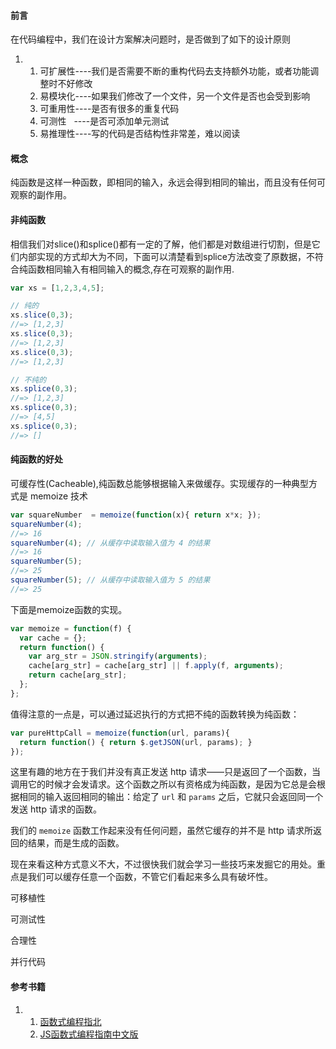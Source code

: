 #### 前言

在代码编程中，我们在设计方案解决问题时，是否做到了如下的设计原则

1.  1.  可扩展性----我们是否需要不断的重构代码去支持额外功能，或者功能调整时不好修改
    1.  易模块化----如果我们修改了一个文件，另一个文件是否也会受到影响
    1.  可重用性----是否有很多的重复代码
    1.  可测性   ----是否可添加单元测试
    1.  易推理性----写的代码是否结构性非常差，难以阅读

#### 概念

纯函数是这样一种函数，即相同的输入，永远会得到相同的输出，而且没有任何可观察的副作用。

#### 非纯函数

相信我们对slice()和splice()都有一定的了解，他们都是对数组进行切割，但是它们内部实现的方式却大为不同，下面可以清楚看到splice方法改变了原数据，不符合纯函数相同输入有相同输入的概念,存在可观察的副作用.

```js
var xs = [1,2,3,4,5];

// 纯的
xs.slice(0,3);
//=> [1,2,3]
xs.slice(0,3);
//=> [1,2,3]
xs.slice(0,3);
//=> [1,2,3]

// 不纯的
xs.splice(0,3);
//=> [1,2,3]
xs.splice(0,3);
//=> [4,5]
xs.splice(0,3);
//=> []
```

#### 纯函数的好处

可缓存性(Cacheable),纯函数总能够根据输入来做缓存。实现缓存的一种典型方式是 memoize 技术

```js
var squareNumber  = memoize(function(x){ return x*x; });
squareNumber(4);
//=> 16
squareNumber(4); // 从缓存中读取输入值为 4 的结果
//=> 16
squareNumber(5);
//=> 25
squareNumber(5); // 从缓存中读取输入值为 5 的结果
//=> 25
```

下面是memoize函数的实现。

```js
var memoize = function(f) {
  var cache = {};
  return function() {
    var arg_str = JSON.stringify(arguments);
    cache[arg_str] = cache[arg_str] || f.apply(f, arguments);
    return cache[arg_str];
  };
};
```

值得注意的一点是，可以通过延迟执行的方式把不纯的函数转换为纯函数：

```js
var pureHttpCall = memoize(function(url, params){
  return function() { return $.getJSON(url, params); }
});
```

这里有趣的地方在于我们并没有真正发送 http 请求——只是返回了一个函数，当调用它的时候才会发请求。这个函数之所以有资格成为纯函数，是因为它总是会根据相同的输入返回相同的输出：给定了 `url` 和 `params` 之后，它就只会返回同一个发送 http 请求的函数。

我们的 `memoize` 函数工作起来没有任何问题，虽然它缓存的并不是 http 请求所返回的结果，而是生成的函数。

现在来看这种方式意义不大，不过很快我们就会学习一些技巧来发掘它的用处。重点是我们可以缓存任意一个函数，不管它们看起来多么具有破坏性。

可移植性

可测试性

合理性

并行代码

#### 参考书籍

1.  1.  [函数式编程指北](https://llh911001.gitbooks.io/mostly-adequate-guide-chinese/content/ch1.html)
    1.  [JS函数式编程指南中文版](https://www.bookstack.cn/read/mostly-adequate-guide-chinese/ch1.2.md)